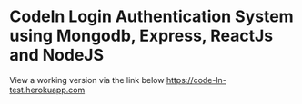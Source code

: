 # Codeln Login Authentication System using Mongodb, Express, ReactJs and NodeJS

View a working version via the link below
https://code-ln-test.herokuapp.com

